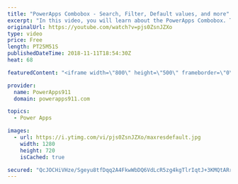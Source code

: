 ```yaml
---
title: "PowerApps Combobox - Search, Filter, Default values, and more"
excerpt: "In this video, you will learn about the PowerApps Combobox. There are examples for configuring, searching, filtering, selected vs. selecteditems, default vs defaultitems, datasources, items, and more. Lots of things to learn on this control  For more help check out PowerApps911 https://www.powerapps911.com"
originalUrl: https://youtube.com/watch?v=pjs0ZsnJZXo
type: video
price: Free
length: PT25M51S
publishedDateTime: 2018-11-11T18:54:30Z
heat: 68

featuredContent: "<iframe width=\"800\" height=\"500\" frameborder=\"0\" src=\"https://www.youtube.com/embed/pjs0ZsnJZXo\" allow=\"accelerometer; autoplay; encrypted-media; gyroscope; picture-in-picture\" allowfullscreen></iframe>"

provider:
  name: PowerApps911
  domain: powerapps911.com

topics:
  - Power Apps

images:
  - url: https://i.ytimg.com/vi/pjs0ZsnJZXo/maxresdefault.jpg
    width: 1280
    height: 720
    isCached: true

secured: "QcJOCHiVHze/Sgeyu8tfDqq2A4FkwWbDQ6VdLcR5zg4kgTlrIqtJ+3KMQtARrs7DfClfm20Foq2vMoQFjnyEuNB28JHEcZkCyPQOQE/DOB8V163CKGUsT3HaKJ4B+FUiiUstB65MfbrRnN+0rZTb1InkpG70NRog5eiz22f6OSKTEwZPl+VBdQjNJQfDa6iEIRp2d19HAf6gFn+0pR5JLagUShxchyp33Ikrk5IooIlRg2ueRDND8NIrD6iFeT1BTb2TLxo/RQB41XpYQtp4ArsXvr9te1vbhD9IQ57DM6Txd6WE6i6uxnUe8GWjNqykiMo076oXUblOMRbP36t/wzQEWKxilF/EcGzfKlB8WRXQDylarib+yJQm+PJeRAi3AfIpb7VoMRVvJOhf5JLoGAhhXpoBLhHhJQyqkiPdtP8=;Gsg0D0oVC+VIUQwJ0oLblA=="
---
```


